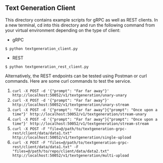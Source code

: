 ## Text Generation Client
This directory contains example scripts for gRPC as well as REST clients. In a new terminal, cd into this directory and run the following command from your virtual environment depending on the type of client:
* gRPC
```
$ python textgeneration_client.py
```
* REST
```
$ python textgeneration_rest_client.py
```
Alternatively, the REST endpoints can be tested using Postman or curl commands. Here are some curl commands to test the service.
1. `curl -X POST -d '{"prompt": "Far far away"}' http://localhost:50052/v1/textgeneration/unary-unary`
2. `curl -X POST -d '{"prompt": "Far far away"}' http://localhost:50052/v1/textgeneration/unary-stream`
3. `curl -X POST -d '{"prompt": "Far far away"}{"prompt": "Once upon a time"}' http://localhost:50052/v1/textgeneration/stream-unary`
4. `curl -X POST -d '{"prompt": "Far far away"}{"prompt": "Once upon a time"}' http://localhost:50052/v1/textgeneration/stream-stream`
5. `curl -X POST -F "file=@/path/to/textgeneration-grpc-rest/client/data/data1.txt" http://localhost:50052/v1/textgeneration/single-upload`
6. `curl -X POST -F "files=@/path/to/textgeneration-grpc-rest/client/data/data1.txt" -F "files=@/path/to/repo/client/data/data2.txt" http://localhost:50052/v1/textgeneration/multi-upload`